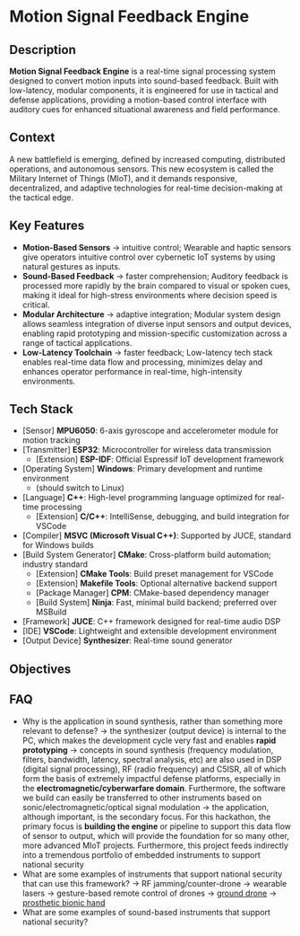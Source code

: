 # Motion Signal Feedback Engine

## Description

**Motion Signal Feedback Engine** is a real-time signal processing system designed to convert motion inputs into sound-based feedback. Built with low-latency, modular components, it is engineered for use in tactical and defense applications, providing a motion-based control interface with auditory cues for enhanced situational awareness and field performance.

## Context

A new battlefield is emerging, defined by increased computing, distributed operations, and autonomous sensors. This new ecosystem is called the Military Internet of Things (MIoT), and it demands responsive, decentralized, and adaptive technologies for real-time decision-making at the tactical edge.

## Key Features

- **Motion-Based Sensors** → intuitive control; Wearable and haptic sensors give operators intuitive control over cybernetic IoT systems by using natural gestures as inputs.
- **Sound-Based Feedback** → faster comprehension; Auditory feedback is processed more rapidly by the brain compared to visual or spoken cues, making it ideal for high-stress environments where decision speed is critical.
- **Modular Architecture** → adaptive integration; Modular system design allows seamless integration of diverse input sensors and output devices, enabling rapid prototyping and mission-specific customization across a range of tactical applications.
- **Low-Latency Toolchain** → faster feedback; Low-latency tech stack enables real-time data flow and processing, minimizes delay and enhances operator performance in real-time, high-intensity environments.

## Tech Stack

- [Sensor] **MPU6050**: 6-axis gyroscope and accelerometer module for motion tracking
- [Transmitter] **ESP32**: Microcontroller for wireless data transmission
  - [Extension] **ESP-IDF**: Official Espressif IoT development framework
- [Operating System] **Windows**: Primary development and runtime environment
  - (should switch to Linux)
- [Language] **C++**: High-level programming language optimized for real-time processing
  - [Extension] **C/C++**: IntelliSense, debugging, and build integration for VSCode
- [Compiler] **MSVC (Microsoft Visual C++)**: Supported by JUCE, standard for Windows builds
- [Build System Generator] **CMake**: Cross-platform build automation; industry standard
  - [Extension] **CMake Tools**: Build preset management for VSCode
  - [Extension] **Makefile Tools**: Optional alternative backend support
  - [Package Manager] **CPM**: CMake-based dependency manager
  - [Build System] **Ninja**: Fast, minimal build backend; preferred over MSBuild
- [Framework] **JUCE**: C++ framework designed for real-time audio DSP
- [IDE] **VSCode**: Lightweight and extensible development environment
- [Output Device] **Synthesizer**: Real-time sound generator

## Objectives

## FAQ

- Why is the application in sound synthesis, rather than something more relevant to defense? 
  → the synthesizer (output device) is internal to the PC, which makes the development cycle very fast and enables **rapid prototyping**
  → concepts in sound synthesis (frequency modulation, filters, bandwidth, latency, spectral analysis, etc) are also used in DSP (digital signal processing), RF (radio frequency) and C5ISR, all of which form the basis of extremely impactful defense platforms, especially in the **electromagnetic/cyberwarfare domain**. Furthermore, the software we build can easily be transferred to other instruments based on sonic/electromagnetic/optical signal modulation 
  → the application, although important, is the secondary focus. For this hackathon, the primary focus is **building the engine** or pipeline to support this data flow of sensor to output, which will provide the foundation for so many other, more advanced MIoT projects. Furthermore, this project feeds indirectly into a tremendous portfolio of embedded instruments to support national security
- What are some examples of instruments that support national security that can use this framework?
  → RF jamming/counter-drone
  → wearable lasers
  → gesture-based remote control of drones
    → [ground drone](https://www.youtube.com/watch?v=MHl0FhyFmJc&list=LL&index=14)
    → [prosthetic bionic hand](https://www.youtube.com/watch?v=Fvg-v8FPcjg&list=LL&index=12&t=662s)
- What are some examples of sound-based instruments that support national security?